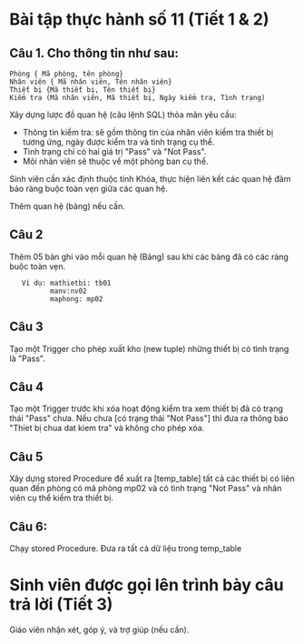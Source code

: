 # Bài tập thực hành số 11 (Tiết 1 & 2)

## Câu 1. Cho thông tin như sau:

```
Phòng { Mã phòng, tên phòng}
Nhân viên { Mã nhân viên, Tên nhân viên}
Thiết bị {Mã thiết bị, Tên thiết bị}
Kiểm tra (Mã nhân viên, Mã thiết bị, Ngày kiểm tra, Tình trạng)
```

Xây dựng lược đồ quan hệ (câu lệnh SQL) thỏa mãn yêu cầu:

+  Thông tin kiểm tra: sẽ gồm thông tin của nhân viên kiểm tra thiết bị tương ứng, ngày được kiểm tra và tình trạng cụ thể.
+  Tình trạng chỉ có hai giá trị "Pass" và "Not Pass".
+  Mõi nhân viên sẽ thuộc về một phòng ban cụ thể.
  

Sinh viên cần xác định thuộc tính Khóa, thực hiện liên kết các quan hệ đảm bảo ràng buộc toàn vẹn giữa các quan hệ.

Thêm quan hệ (bảng) nếu cần. 

## Câu 2 
Thêm 05 bản ghi vào mỗi quan hệ (Bảng) sau khi các bảng đã có các ràng buộc toàn vẹn.
   
```
   Ví dụ: mathietbi: tb01
          manv:nv02
          maphong: mp02
 ```
## Câu 3 
Tạo một Trigger cho phép xuất kho (new tuple) những thiết bị có tình trạng là "Pass".
## Câu 4 
Tạo một Trigger trước khi xóa hoạt động kiểm tra xem thiết bị đã có trạng thái "Pass" chưa. Nếu chưa [có trạng thái "Not Pass"] thì đưa ra thông báo "Thiet bị chua dat kiem tra" và không cho phép xóa.
## Câu 5 
Xây dựng stored Procedure để xuất ra [temp_table] tất cả các thiết bị có liên quan đến phòng có mã phòng mp02 và có tình trạng "Not Pass" và nhân viên cụ thể kiểm tra thiết bị.
## Câu 6:
Chạy stored Procedure.
Đưa ra tất cả dữ liệu trong temp_table
   
# Sinh viên được gọi lên trình bày câu trả lời (Tiết 3)

Giáo viên nhận xét, góp ý, và trợ giúp (nếu cần).

